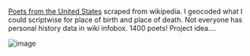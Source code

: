 [Poets from the United States](https://en.wikipedia.org/wiki/List_of_poets_from_the_United_States) scraped from wikipedia. I geocoded what I could scriptwise for place of birth and place of death. Not everyone has personal history data in wiki infobox. 1400 poets! Project idea....



![image](https://github.com/briggsreschke/gis-data/assets/16325768/50e2d04a-66e2-42e8-a9d5-4c82455835c9)
